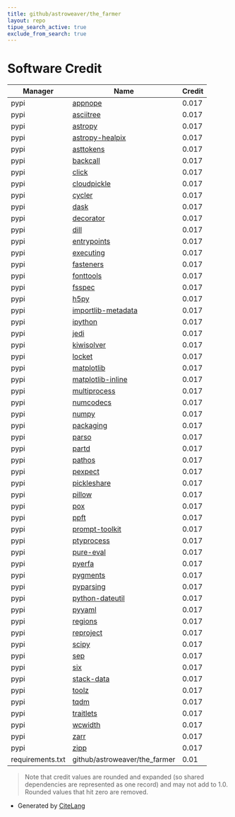 ```yaml
---
title: github/astroweaver/the_farmer
layout: repo
tipue_search_active: true
exclude_from_search: true
---
```

# Software Credit

|Manager|Name|Credit|
|-------|----|------|
|pypi|[appnope](http://github.com/minrk/appnope)|0.017|
|pypi|[asciitree](http://github.com/mbr/asciitree)|0.017|
|pypi|[astropy](https://www.astropy.org/)|0.017|
|pypi|[astropy-healpix](https://pypi.org/project/astropy-healpix)|0.017|
|pypi|[asttokens](https://pypi.org/project/asttokens)|0.017|
|pypi|[backcall](https://pypi.org/project/backcall)|0.017|
|pypi|[click](https://pypi.org/project/click)|0.017|
|pypi|[cloudpickle](https://pypi.org/project/cloudpickle)|0.017|
|pypi|[cycler](https://pypi.org/project/cycler)|0.017|
|pypi|[dask](https://pypi.org/project/dask)|0.017|
|pypi|[decorator](https://pypi.org/project/decorator)|0.017|
|pypi|[dill](https://pypi.org/project/dill)|0.017|
|pypi|[entrypoints](https://pypi.org/project/entrypoints)|0.017|
|pypi|[executing](https://pypi.org/project/executing)|0.017|
|pypi|[fasteners](https://pypi.org/project/fasteners)|0.017|
|pypi|[fonttools](https://pypi.org/project/fonttools)|0.017|
|pypi|[fsspec](https://pypi.org/project/fsspec)|0.017|
|pypi|[h5py](https://pypi.org/project/h5py)|0.017|
|pypi|[importlib-metadata](https://pypi.org/project/importlib-metadata)|0.017|
|pypi|[ipython](https://pypi.org/project/ipython)|0.017|
|pypi|[jedi](https://pypi.org/project/jedi)|0.017|
|pypi|[kiwisolver](https://pypi.org/project/kiwisolver)|0.017|
|pypi|[locket](https://pypi.org/project/locket)|0.017|
|pypi|[matplotlib](https://pypi.org/project/matplotlib)|0.017|
|pypi|[matplotlib-inline](https://pypi.org/project/matplotlib-inline)|0.017|
|pypi|[multiprocess](https://pypi.org/project/multiprocess)|0.017|
|pypi|[numcodecs](https://pypi.org/project/numcodecs)|0.017|
|pypi|[numpy](https://pypi.org/project/numpy)|0.017|
|pypi|[packaging](https://pypi.org/project/packaging)|0.017|
|pypi|[parso](https://pypi.org/project/parso)|0.017|
|pypi|[partd](https://pypi.org/project/partd)|0.017|
|pypi|[pathos](https://pypi.org/project/pathos)|0.017|
|pypi|[pexpect](https://pypi.org/project/pexpect)|0.017|
|pypi|[pickleshare](https://pypi.org/project/pickleshare)|0.017|
|pypi|[pillow](https://pypi.org/project/pillow)|0.017|
|pypi|[pox](https://pypi.org/project/pox)|0.017|
|pypi|[ppft](https://pypi.org/project/ppft)|0.017|
|pypi|[prompt-toolkit](https://pypi.org/project/prompt-toolkit)|0.017|
|pypi|[ptyprocess](https://pypi.org/project/ptyprocess)|0.017|
|pypi|[pure-eval](https://pypi.org/project/pure-eval)|0.017|
|pypi|[pyerfa](https://pypi.org/project/pyerfa)|0.017|
|pypi|[pygments](https://pypi.org/project/pygments)|0.017|
|pypi|[pyparsing](https://pypi.org/project/pyparsing)|0.017|
|pypi|[python-dateutil](https://pypi.org/project/python-dateutil)|0.017|
|pypi|[pyyaml](https://pypi.org/project/pyyaml)|0.017|
|pypi|[regions](https://pypi.org/project/regions)|0.017|
|pypi|[reproject](https://pypi.org/project/reproject)|0.017|
|pypi|[scipy](https://pypi.org/project/scipy)|0.017|
|pypi|[sep](https://pypi.org/project/sep)|0.017|
|pypi|[six](https://pypi.org/project/six)|0.017|
|pypi|[stack-data](https://pypi.org/project/stack-data)|0.017|
|pypi|[toolz](https://pypi.org/project/toolz)|0.017|
|pypi|[tqdm](https://pypi.org/project/tqdm)|0.017|
|pypi|[traitlets](https://pypi.org/project/traitlets)|0.017|
|pypi|[wcwidth](https://pypi.org/project/wcwidth)|0.017|
|pypi|[zarr](https://pypi.org/project/zarr)|0.017|
|pypi|[zipp](https://pypi.org/project/zipp)|0.017|
|requirements.txt|github/astroweaver/the_farmer|0.01|


> Note that credit values are rounded and expanded (so shared dependencies are represented as one record) and may not add to 1.0. Rounded values that hit zero are removed.


- Generated by [CiteLang](https://github.com/vsoch/citelang)
